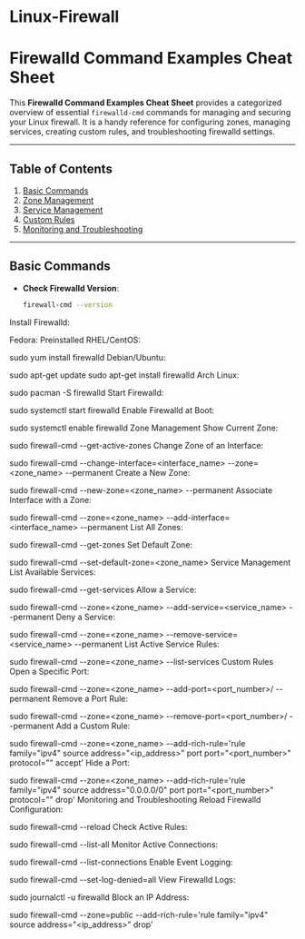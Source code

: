 # Linux-Firewall

# Firewalld Command Examples Cheat Sheet

This **Firewalld Command Examples Cheat Sheet** provides a categorized overview of essential `firewalld-cmd` commands for managing and securing your Linux firewall. It is a handy reference for configuring zones, managing services, creating custom rules, and troubleshooting firewalld settings.

---

## Table of Contents
1. [Basic Commands](#basic-commands)
2. [Zone Management](#zone-management)
3. [Service Management](#service-management)
4. [Custom Rules](#custom-rules)
5. [Monitoring and Troubleshooting](#monitoring-and-troubleshooting)

---

## Basic Commands
- **Check Firewalld Version**: 
  ```bash
  firewall-cmd --version
Install Firewalld:

Fedora: Preinstalled
RHEL/CentOS:

sudo yum install firewalld
Debian/Ubuntu:

sudo apt-get update
sudo apt-get install firewalld
Arch Linux:

sudo pacman -S firewalld
Start Firewalld:


sudo systemctl start firewalld
Enable Firewalld at Boot:


sudo systemctl enable firewalld
Zone Management
Show Current Zone:

sudo firewall-cmd --get-active-zones
Change Zone of an Interface:


sudo firewall-cmd --change-interface=<interface_name> --zone=<zone_name> --permanent
Create a New Zone:


sudo firewall-cmd --new-zone=<zone_name> --permanent
Associate Interface with a Zone:


sudo firewall-cmd --zone=<zone_name> --add-interface=<interface_name> --permanent
List All Zones:


sudo firewall-cmd --get-zones
Set Default Zone:

sudo firewall-cmd --set-default-zone=<zone_name>
Service Management
List Available Services:

sudo firewall-cmd --get-services
Allow a Service:

sudo firewall-cmd --zone=<zone_name> --add-service=<service_name> --permanent
Deny a Service:


sudo firewall-cmd --zone=<zone_name> --remove-service=<service_name> --permanent
List Active Service Rules:


sudo firewall-cmd --zone=<zone_name> --list-services
Custom Rules
Open a Specific Port:


sudo firewall-cmd --zone=<zone_name> --add-port=<port_number>/<protocol> --permanent
Remove a Port Rule:


sudo firewall-cmd --zone=<zone_name> --remove-port=<port_number>/<protocol> --permanent
Add a Custom Rule:


sudo firewall-cmd --zone=<zone_name> --add-rich-rule='rule family="ipv4" source address="<ip_address>" port port="<port_number>" protocol="<protocol>" accept'
Hide a Port:


sudo firewall-cmd --zone=<zone_name> --add-rich-rule='rule family="ipv4" source address="0.0.0.0/0" port port="<port_number>" protocol="<protocol>" drop'
Monitoring and Troubleshooting
Reload Firewalld Configuration:


sudo firewall-cmd --reload
Check Active Rules:

sudo firewall-cmd --list-all
Monitor Active Connections:


sudo firewall-cmd --list-connections
Enable Event Logging:


sudo firewall-cmd --set-log-denied=all
View Firewalld Logs:

sudo journalctl -u firewalld
Block an IP Address:


sudo firewall-cmd --zone=public --add-rich-rule='rule family="ipv4" source address="<ip_address>" drop'
